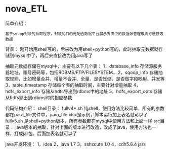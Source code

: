 # nova_ETL

简单介绍：

    基于sqoop封装的抽取程序，封装的目的是配合数据平台展示界面中的数据源管理模块方便获取数据

背景：
    刚开始用shell写的，后来改为用shell+python写的，此时抽取元数据就存储到mysql中了，再后来直接改为用java写了

抽取元数据存储在mysql中，主要有以下几个表：
    1，database_info         存储源服务器地址，账号密码等，包括RDBMS/FTP/FILESYSTEM...
    2，sqoop_info            存储抽取规则，比如增量合并、增量不合并、全量、是否压缩、是否做字段映射、并发等
    3，table_timestamp       存储每个表的抽取时间，主要针对增量抽取
    4，hdfs_export_info      存储从hdfs导出到rdbms中的地址
    5，hdfs_export_opts      存储从hdfs导出到rdbms时的相应参数

代码结构介绍：
    shell目录：
        fullv4*.sh  纯shell，使用方法比较简单，所有的参数都在para_file文件中，para_file.xlsx是示例，脚本运行加上表名就可以了
        fullv5.sh   是shell+python版本，所有参数都在mysql中使用方法和上面一样
    src目录：
        java版本的抽取，针对上面的版本进行改造，改成了java，使用方法也一样，打成jar包，后面加表名就可以了

java开发环境：
    1，idea
    2，java 1.7
    3，sshxcute 1.0
    4，cdh5.8.4  jars
